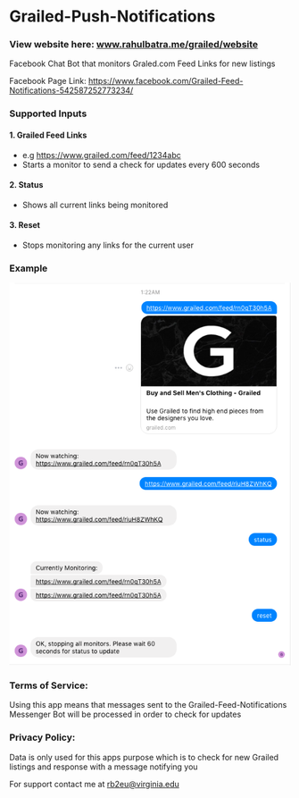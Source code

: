 # Grailed-Push-Notifications


### View website here: www.rahulbatra.me/grailed/website

Facebook Chat Bot that monitors Graled.com Feed Links for new listings

Facebook Page Link: https://www.facebook.com/Grailed-Feed-Notifications-542587252773234/


### Supported Inputs
#### 1. Grailed Feed Links
  - e.g  https://www.grailed.com/feed/1234abc
  - Starts a monitor to send a check for updates every 600 seconds

#### 2. Status
  - Shows all current links being monitored

#### 3. Reset
  - Stops monitoring any links for the current user


### Example
![alt-text](example.png)



### Terms of Service:
Using this app means that messages sent to the Grailed-Feed-Notifications Messenger Bot will be processed in order to check for updates
### Privacy Policy:
Data is only used for this apps purpose which is to check for new Grailed listings and response with a message notifying you

For support contact me at rb2eu@virginia.edu
